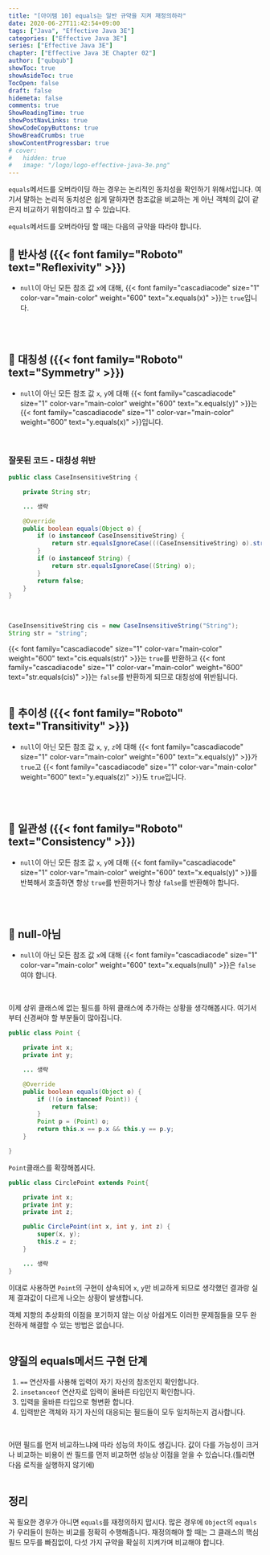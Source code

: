 ```yaml
---
title: "[아이템 10] equals는 일반 규약을 지켜 재정의하라"
date: 2020-06-27T11:42:54+09:00
tags: ["Java", "Effective Java 3E"]
categories: ["Effective Java 3E"]
series: ["Effective Java 3E"]
chapter: ["Effective Java 3E Chapter 02"]
author: ["qubqub"]
showToc: true
showAsideToc: true
TocOpen: false
draft: false
hidemeta: false
comments: true
ShowReadingTime: true
showPostNavLinks: true
ShowCodeCopyButtons: true
ShowBreadCrumbs: true
showContentProgressbar: true
# cover:
#   hidden: true
#   image: "/logo/logo-effective-java-3e.png"
---
```

`equals`메서드를 오버라이딩 하는 경우는 논리적인 동치성을 확인하기 위해서입니다. 여기서 말하는 논리적 동치성은 쉽게 말하자면 참조값을 비교하는 게 아닌 객체의 값이 같은지 비교하기 위함이라고 할 수 있습니다.

`equals`메서드를 오버라아딩 할 때는 다음의 규약을 따라야 합니다.
<br>

## 📌 반사성 ({{< font family="Roboto" text="Reflexivity" >}})

- `null`이 아닌 모든 참조 값 `x`에 대해, {{< font family="cascadiacode" size="1" color-var="main-color" weight="600" text="x.equals(x)" >}}는 `true`입니다.
<br>
<br>

## 📌 대칭성 ({{< font family="Roboto" text="Symmetry" >}})

- `null`이 아닌 모든 참조 값 `x`, `y`에 대해 {{< font family="cascadiacode" size="1" color-var="main-color" weight="600" text="x.equals(y)" >}}는 {{< font family="cascadiacode" size="1" color-var="main-color" weight="600" text="y.equals(x)" >}}입니다.
<br>

### <i class="user-fa-alert-warning" aria-hidden="true"></i> 잘못된 코드 - 대칭성 위반

``` java
public class CaseInsensitiveString {

    private String str;

    ... 생략

    @Override
    public boolean equals(Object o) {
        if (o instanceof CaseInsensitiveString) {
            return str.equalsIgnoreCase(((CaseInsensitiveString) o).str);
        }
        if (o instanceof String) {
            return str.equalsIgnoreCase((String) o);
        }
        return false;
    }
}
```
<br>

``` java
CaseInsensitiveString cis = new CaseInsensitiveString("String");
String str = "string";
```

{{< font family="cascadiacode" size="1" color-var="main-color" weight="600" text="cis.equals(str)" >}}는 `true`를 반환하고 {{< font family="cascadiacode" size="1" color-var="main-color" weight="600" text="str.equals(cis)" >}}는 `false`를 반환하게 되므로 대칭성에 위반됩니다.
<br>
<br>

## 📌 추이성 ({{< font family="Roboto" text="Transitivity" >}})

- `null`이 아닌 모든 참조 값 `x`, `y`, `z`에 대해 {{< font family="cascadiacode" size="1" color-var="main-color" weight="600" text="x.equals(y)" >}}가 `true`고 {{< font family="cascadiacode" size="1" color-var="main-color" weight="600" text="y.equals(z)" >}}도 `true`입니다.
<br>
<br>

## 📌 일관성 ({{< font family="Roboto" text="Consistency" >}})

- `null`이 아닌 모든 참조 값 `x`, `y`에 대해 {{< font family="cascadiacode" size="1" color-var="main-color" weight="600" text="x.equals(y)" >}}를 반복해서 호출하면 항상 `true`를 반환하거나 항상 `false`를 반환해야 합니다.
<br>
<br>

## 📌 null-아님

- `null`이 아닌 모든 참조 값 `x`에 대해 {{< font family="cascadiacode" size="1" color-var="main-color" weight="600" text="x.equals(null)" >}}은 `false`여야 합니다.
<br>

이제 상위 클래스에 없는 필드를 하위 클래스에 추가하는 상황을 생각해봅시다. 여기서부터 신경써야 할 부분들이 많아집니다.
``` java
public class Point {

    private int x;
    private int y;

    ... 생략

    @Override
    public boolean equals(Object o) {
        if (!(o instanceof Point)) {
            return false;
        }
        Point p = (Point) o;
        return this.x == p.x && this.y == p.y;
    }

}
```
`Point`클래스를 확장해봅시다.
<br>

``` java
public class CirclePoint extends Point{

    private int x;
    private int y;
    private int z;

    public CirclePoint(int x, int y, int z) {
        super(x, y);
        this.z = z;
    }

    ... 생략
}
```
이대로 사용하면 `Point`의 구현이 상속되어 `x`, `y`만 비교하게 되므로 생각했던 결과랑 실제 결과값이 다르게 나오는 상황이 발생합니다.

객체 지향의 추상화의 이점을 포기하지 않는 이상 아쉽게도 이러한 문제점들을 모두 완전하게 해결할 수 있는 방법은 없습니다.
<br>
<br>

## <i class="user-fa-action-done" aria-hidden="true"></i> 양질의 equals메서드 구현 단계

1.  `==` 연산자를 사용해 입력이 자기 자신의 참조인지 확인합니다.
2.  `insetanceof` 연산자로 입력이 올바른 타입인지 확인합니다.
3.  입력을 올바른 타입으로 형변환 합니다.
4.  입력받은 객체와 자기 자신의 대응되는 필드들이 모두 일치하는지 검사합니다.
<br>

어떤 필드를 먼저 비교하느냐에 따라 성능의 차이도 생깁니다. 값이 다를 가능성이 크거나 비교하는 비용이 싼 필드를 먼저 비교하면 성능상 이점을 얻을 수 있습니다.(틀리면 다음 로직을 실행하지 않기에)
<br>
<br>

## <i class="user-fa-av-new-releases" aria-hidden="true"></i> 정리
꼭 필요한 경우가 아니면 `equals`를 재정의하지 맙시다. 많은 경우에 `Object`의 `equals`가 우리들이 원하는 비교를 정확히 수행해줍니다. 재정의해야 할 때는 그 클래스의 핵심 필드 모두를 빠짐없이, 다섯 가지 규약을 확실히 지켜가며 비교해야 합니다.
